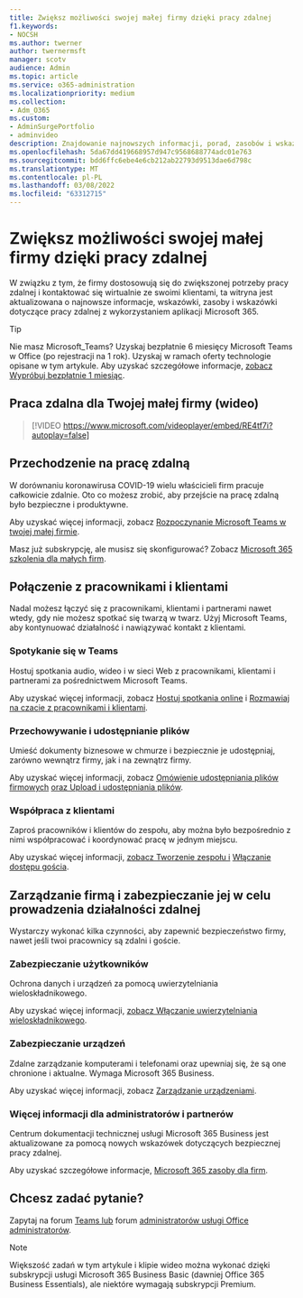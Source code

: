 ```yaml
---
title: Zwiększ możliwości swojej małej firmy dzięki pracy zdalnej
f1.keywords:
- NOCSH
ms.author: twerner
author: twernermsft
manager: scotv
audience: Admin
ms.topic: article
ms.service: o365-administration
ms.localizationpriority: medium
ms.collection:
- Adm_O365
ms.custom:
- AdminSurgePortfolio
- adminvideo
description: Znajdowanie najnowszych informacji, porad, zasobów i wskazówek dotyczących pracy zdalnej dla firm przy użyciu aplikacji Microsoft 365.
ms.openlocfilehash: 5da67dd419668957d947c9568688774adc01e763
ms.sourcegitcommit: bdd6ffc6ebe4e6cb212ab22793d9513dae6d798c
ms.translationtype: MT
ms.contentlocale: pl-PL
ms.lasthandoff: 03/08/2022
ms.locfileid: "63312715"
---
```

# <a name="empower-your-small-business-with-remote-work"></a>Zwiększ możliwości swojej małej firmy dzięki pracy zdalnej

W związku z tym, że firmy dostosowują się do zwiększonej potrzeby pracy zdalnej i kontaktować się wirtualnie ze swoimi klientami, ta witryna jest aktualizowana o najnowsze informacje, wskazówki, zasoby i wskazówki dotyczące pracy zdalnej z wykorzystaniem aplikacji Microsoft 365.

> [!TIP]
> Nie masz Microsoft_Teams? Uzyskaj bezpłatnie 6 miesięcy Microsoft Teams w Office (po rejestracji na 1 rok). Uzyskaj w ramach oferty technologie opisane w tym artykule. Aby uzyskać szczegółowe informacje, [zobacz Wypróbuj bezpłatnie 1 miesiąc](https://aka.ms/SMBTeamsOffer).

## <a name="remote-work-for-your-small-business-video"></a>Praca zdalna dla Twojej małej firmy (wideo)

> [!VIDEO https://www.microsoft.com/videoplayer/embed/RE4tf7i?autoplay=false]

## <a name="transitioning-to-a-remote-workforce"></a>Przechodzenie na pracę zdalną

W dorównaniu koronawirusa COVID-19 wielu właścicieli firm pracuje całkowicie zdalnie. Oto co możesz zrobić, aby przejście na pracę zdalną było bezpieczne i produktywne.

Aby uzyskać więcej informacji, zobacz [Rozpoczynanie Microsoft Teams w twojej małej firmie](https://support.microsoft.com/office/6723dc43-dbc0-46e6-af49-8a2d1c5cb937).

Masz już subskrypcję, ale musisz się skonfigurować? Zobacz [Microsoft 365 szkolenia dla małych firm](../../business-video/index.yml).

## <a name="connect-with-employees-and-customers"></a>Połączenie z pracownikami i klientami

Nadal możesz łączyć się z pracownikami, klientami i partnerami nawet wtedy, gdy nie możesz spotkać się twarzą w twarz. Użyj Microsoft Teams, aby kontynuować działalność i nawiązywać kontakt z klientami.

### <a name="meet-up-in-teams"></a>Spotykanie się w Teams

Hostuj spotkania audio, wideo i w sieci Web z pracownikami, klientami i partnerami za pośrednictwem Microsoft Teams.

Aby uzyskać więcej informacji, zobacz [Hostuj spotkania online](https://support.microsoft.com/office/65748808-a403-462c-a6e1-b169e5bc6c92) i [Rozmawiaj na czacie z pracownikami i klientami](https://support.microsoft.com/office/65748808-a403-462c-a6e1-b169e5bc6c92).

### <a name="store-and-share-files"></a>Przechowywanie i udostępnianie plików

Umieść dokumenty biznesowe w chmurze i bezpiecznie je udostępniaj, zarówno wewnątrz firmy, jak i na zewnątrz firmy.

Aby uzyskać więcej informacji, zobacz [Omówienie udostępniania plików firmowych](../../business-video/overview-file-sharing.md) [oraz Upload i udostępniania plików](https://support.microsoft.com/office/upload-and-share-files-57b669db-678e-424e-b0a0-15d19215cb12).

### <a name="collaborate-with-customers"></a>Współpraca z klientami

Zaproś pracowników i klientów do zespołu, aby można było bezpośrednio z nimi współpracować i koordynować pracę w jednym miejscu.

Aby uzyskać więcej informacji, [zobacz Tworzenie zespołu i](https://support.microsoft.com/office/fccb4fa6-f864-4508-bdde-256e7384a14f) [Włączanie dostępu gościa](/MicrosoftTeams/guest-access).

## <a name="manage-and-secure-your-business-to-run-remotely"></a>Zarządzanie firmą i zabezpieczanie jej w celu prowadzenia działalności zdalnej

Wystarczy wykonać kilka czynności, aby zapewnić bezpieczeństwo firmy, nawet jeśli twoi pracownicy są zdalni i goście.

### <a name="secure-your-users"></a>Zabezpieczanie użytkowników

Ochrona danych i urządzeń za pomocą uwierzytelniania wieloskładnikowego.

Aby uzyskać więcej informacji, [zobacz Włączanie uwierzytelniania wieloskładnikowego](../security-and-compliance/set-up-multi-factor-authentication.md).

### <a name="secure-your-devices"></a>Zabezpieczanie urządzeń

Zdalne zarządzanie komputerami i telefonami oraz upewniaj się, że są one chronione i aktualne. Wymaga Microsoft 365 Business.

Aby uzyskać więcej informacji, zobacz [Zarządzanie urządzeniami](../../business-video/secure-win-10-pro-devices.md).

### <a name="more-for-admins-and-partners"></a>Więcej informacji dla administratorów i partnerów

Centrum dokumentacji technicznej usługi Microsoft 365 Business jest aktualizowane za pomocą nowych wskazówek dotyczących bezpiecznej pracy zdalnej.

Aby uzyskać szczegółowe informacje, [Microsoft 365 zasoby dla firm](/microsoft-365/business).

## <a name="need-to-ask-a-question"></a>Chcesz zadać pytanie?

Zapytaj na forum [Teams lub](https://answers.microsoft.com/msteams/forum) forum [administratorów usługi Office administratorów](https://answers.microsoft.com).

> [!NOTE]
> Większość zadań w tym artykule i klipie wideo można wykonać dzięki subskrypcji usługi Microsoft 365 Business Basic (dawniej Office 365 Business Essentials), ale niektóre wymagają subskrypcji Premium.
